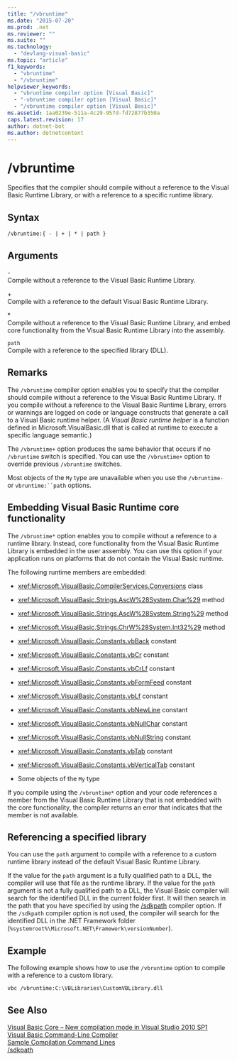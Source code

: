 ```yaml
---
title: "/vbruntime"
ms.date: "2015-07-20"
ms.prod: .net
ms.reviewer: ""
ms.suite: ""
ms.technology: 
  - "devlang-visual-basic"
ms.topic: "article"
f1_keywords: 
  - "vbruntime"
  - "/vbruntime"
helpviewer_keywords: 
  - "vbruntime compiler option [Visual Basic]"
  - "-vbruntime compiler option [Visual Basic]"
  - "/vbruntime compiler option [Visual Basic]"
ms.assetid: 1aa0239e-511a-4c29-957d-fd72877b350a
caps.latest.revision: 17
author: dotnet-bot
ms.author: dotnetcontent
---
```

# /vbruntime
Specifies that the compiler should compile without a reference to the Visual Basic Runtime Library, or with a reference to a specific runtime library.  
  
## Syntax  
  
```  
/vbruntime:{ - | + | * | path }  
```  
  
## Arguments  
 \-  
 Compile without a reference to the Visual Basic Runtime Library.  
  
 \+  
 Compile with a reference to the default Visual Basic Runtime Library.  
  
 \*  
 Compile without a reference to the Visual Basic Runtime Library, and embed core functionality from the Visual Basic Runtime Library into the assembly.  
  
 `path`  
 Compile with a reference to the specified library (DLL).  
  
## Remarks  
 The `/vbruntime` compiler option enables you to specify that the compiler should compile without a reference to the Visual Basic Runtime Library. If you compile without a reference to the Visual Basic Runtime Library, errors or warnings are logged on code or language constructs that generate a call to a Visual Basic runtime helper. (A *Visual Basic runtime helper* is a function defined in Microsoft.VisualBasic.dll that is called at runtime to execute a specific language semantic.)  
  
 The `/vbruntime+` option produces the same behavior that occurs if no `/vbruntime` switch is specified. You can use the `/vbruntime+` option to override previous `/vbruntime` switches.  
  
 Most objects of the `My` type are unavailable when you use the `/vbruntime-` or `vbruntime:``path` options.  
  
## Embedding Visual Basic Runtime core functionality  
 The `/vbruntime*` option enables you to compile without a reference to a runtime library. Instead, core functionality from the Visual Basic Runtime Library is embedded in the user assembly. You can use this option if your application runs on platforms that do not contain the Visual Basic runtime.  
  
 The following runtime members are embedded:  
  
-   <xref:Microsoft.VisualBasic.CompilerServices.Conversions> class  
  
-   <xref:Microsoft.VisualBasic.Strings.AscW%28System.Char%29> method  
  
-   <xref:Microsoft.VisualBasic.Strings.AscW%28System.String%29> method  
  
-   <xref:Microsoft.VisualBasic.Strings.ChrW%28System.Int32%29> method  
  
-   <xref:Microsoft.VisualBasic.Constants.vbBack> constant  
  
-   <xref:Microsoft.VisualBasic.Constants.vbCr> constant  
  
-   <xref:Microsoft.VisualBasic.Constants.vbCrLf> constant  
  
-   <xref:Microsoft.VisualBasic.Constants.vbFormFeed> constant  
  
-   <xref:Microsoft.VisualBasic.Constants.vbLf> constant  
  
-   <xref:Microsoft.VisualBasic.Constants.vbNewLine> constant  
  
-   <xref:Microsoft.VisualBasic.Constants.vbNullChar> constant  
  
-   <xref:Microsoft.VisualBasic.Constants.vbNullString> constant  
  
-   <xref:Microsoft.VisualBasic.Constants.vbTab> constant  
  
-   <xref:Microsoft.VisualBasic.Constants.vbVerticalTab> constant  
  
-   Some objects of the `My` type  
  
 If you compile using the `/vbruntime*` option and your code references a member from the Visual Basic Runtime Library that is not embedded with the core functionality, the compiler returns an error that indicates that the member is not available.  
  
## Referencing a specified library  
 You can use the `path` argument to compile with a reference to a custom runtime library instead of the default Visual Basic Runtime Library.  
  
 If the value for the `path` argument is a fully qualified path to a DLL, the compiler will use that file as the runtime library. If the value for the `path` argument is not a fully qualified path to a DLL, the Visual Basic compiler will search for the identified DLL in the current folder first. It will then search in the path that you have specified by using the [/sdkpath](../../../visual-basic/reference/command-line-compiler/sdkpath.md) compiler option. If the `/sdkpath` compiler option is not used, the compiler will search for the identified DLL in the .NET Framework folder (`%systemroot%\Microsoft.NET\Framework\versionNumber`).  
  
## Example  
 The following example shows how to use the `/vbruntime` option to compile with a reference to a custom library.  
  
```  
vbc /vbruntime:C:\VBLibraries\CustomVBLibrary.dll  
```  
  
## See Also  
 [Visual Basic Core – New compilation mode in Visual Studio 2010 SP1](http://blogs.msdn.com/b/vbteam/archive/2011/01/10/vb-core-new-compilation-mode-in-visual-studio-2010-sp1.aspx)   
 [Visual Basic Command-Line Compiler](../../../visual-basic/reference/command-line-compiler/index.md)   
 [Sample Compilation Command Lines](../../../visual-basic/reference/command-line-compiler/sample-compilation-command-lines.md)   
 [/sdkpath](../../../visual-basic/reference/command-line-compiler/sdkpath.md)
